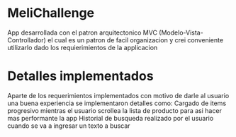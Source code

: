 # MeliChallenge

App desarrollada con el patron arquitectonico MVC (Modelo-Vista-Controllador) el cual es un patron de facil organizacion y crei conveniente utilizarlo dado los requierimientos de la applicacion

# Detalles implementados
Aparte de los requerimientos implementados con motivo de darle al usuario una buena experiencia se implementaron detalles como: 
Cargado de items progresivo mientras el usuario scrollea la lista de producto para asi hacer mas performante la app
Historial de busqueda realizado por el usuario cuando se va a ingresar un texto a buscar
